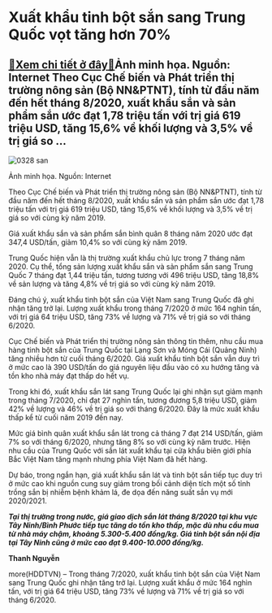 Xuất khẩu tinh bột sắn sang Trung Quốc vọt tăng hơn 70%
=======================================================

[:gift:Xem chi tiết ở đây:gift:](https://hddtvn.com/xuat-khau-tinh-bot-san-sang-trung-quoc-vot-tang-hon-70/)Ảnh minh họa. Nguồn: Internet Theo Cục Chế biến và Phát triển thị trường nông sản (Bộ NN&PTNT), tính từ đầu năm đến hết tháng 8/2020, xuất khẩu sắn và sản phẩm sắn ước đạt 1,78 triệu tấn với trị giá 619 triệu USD, tăng 15,6% về khối lượng và 3,5% về trị giá so …
----------------------------------------------------------------------------------------------------------------------------------------------------------------------------------------------------------------------------------------------------------------------





![0328 san](https://haiquanonline.com.vn/stores/news_dataimages/thanhnt/042019/25/09/0328_san.jpg?rt=20200907122120 "thời gian qua xuất khẩu sắn sang Trung Quốc gặp nhiều khó khăn,. Nguồn: Internet")


Ảnh minh họa. Nguồn: Internet



Theo Cục Chế biến và Phát triển thị trường nông sản (Bộ NN&PTNT), tính từ đầu năm đến hết tháng 8/2020, xuất khẩu sắn và sản phẩm sắn ước đạt 1,78 triệu tấn với trị giá 619 triệu USD, tăng 15,6% về khối lượng và 3,5% về trị giá so với cùng kỳ năm 2019.


Giá xuất khẩu sắn và sản phẩm sắn bình quân 8 tháng năm 2020 ước đạt 347,4 USD/tấn, giảm 10,4% so với cùng kỳ năm 2019.


Trung Quốc hiện vẫn là thị trường xuất khẩu chủ lực trong 7 tháng năm 2020. Cụ thể, tổng sản lượng xuất khẩu sắn và sản phẩm sắn sang Trung Quốc 7 tháng đạt 1,44 triệu tấn, tương tương với 496 triệu USD, tăng 18,8% về sản lượng và tăng 4,8% về trị giá so với cùng kỳ năm 2019.


Đáng chú ý, xuất khẩu tinh bột sắn của Việt Nam sang Trung Quốc đã ghi nhận tăng trở lại. Lượng xuất khẩu trong tháng 7/2020 ở mức 164 nghìn tấn, với trị giá 64 triệu USD, tăng 73% về lượng và 71% về trị giá so với tháng 6/2020.


Cục Chế biến và Phát triển thị trường nông sản thông tin thêm, nhu cầu mua hàng tinh bột sắn của Trung Quốc tại Lạng Sơn và Móng Cái (Quảng Ninh) tăng nhiều hơn từ cuối tháng 6/2020. Giá xuất khẩu tinh bột sắn vẫn duy trì ở mức cao là 390 USD/tấn do giá nguyên liệu đầu vào có xu hướng tăng và tồn kho nhà máy đạt thấp do hết vụ.


Trong khi đó, xuất khẩu sắn lát sang Trung Quốc lại ghi nhận sụt giảm mạnh trong tháng 7/2020, chỉ đạt 27 nghìn tấn, tương đương 5,8 triệu USD, giảm 42% về lượng và 46% về trị giá so với tháng 6/2020. Đây là mức xuất khẩu thấp kể từ cuối năm 2019 đến nay.


Mức giá bình quân xuất khẩu sắn lát trong cả tháng 7 đạt 214 USD/tấn, giảm 7% so với tháng 6/2020, nhưng tăng 8% so với cùng kỳ năm trước. Hiện nhu cầu của Trung Quốc với sắn lát xuất khẩu tại cửa khẩu biên giới phía Bắc Việt Nam tăng mạnh nhưng phía Việt Nam đã hết hàng.


Dự báo, trong ngắn hạn, giá xuất khẩu sắn lát và tinh bột sắn tiếp tục duy trì ở mức cao khi nguồn cung suy giảm trong bối cảnh diện tích một số tỉnh trồng sắn bị nhiễm bệnh khảm lá, đe dọa đến năng suất sắn vụ mới 2020/2021.





***Tại thị trường trong nước, giá giao dịch sắn lát tháng 8/2020 tại khu vực Tây Ninh/Bình Phước tiếp tục tăng do tồn kho thấp, mặc dù nhu cầu mua từ nhà máy chậm, khoảng 5.300-5.400 đồng/kg. Giá tinh bột sắn nội địa tại Tây Ninh cũng ở mức cao đạt 9.400-10.000 đồng/kg.***




**Thanh Nguyễn**



more(HDDTVN) – Trong tháng 7/2020, xuất khẩu tinh bột sắn của Việt Nam sang Trung Quốc ghi nhận tăng trở lại. Lượng xuất khẩu ở mức 164 nghìn tấn, với trị giá 64 triệu USD, tăng 73% về lượng và 71% về trị giá so với tháng 6/2020.

